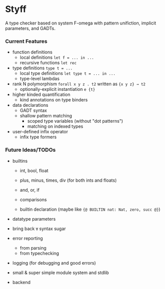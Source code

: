 # Styff
A type checker based on system F-omega with pattern unifiction, implicit parameters, and GADTs.

### Current Features
- function definitions
    - local definitions `let f = ... in ...`
    - recursive functions `let rec`
- type definitions `type t = ...`
    - local type definitions `let type t = ... in ...`
    - type-level lambdas
- rank N polymorphism `forall x y z . t2` written as `{x y z} → t2`
    - optionally-explicit instantiation `e {t}`
- higher kinded quantification
    - kind annotations on type binders
- data declarations
    - GADT syntax
    - shallow pattern matching
        - scoped type variables (without "dot patterns")
        - matching on indexed types
- user-defined infix operator
    - infix type formers

### Future Ideas/TODOs
- builtins
    - int, bool, float
    - plus, minus, times, div (for both ints and floats)
    - and, or, if
    - comparisons

    - builtin declaration (maybe like `{@ BUILTIN nat: Nat, zero, succ @}`)

- datatype parameters
- bring back `∀` syntax sugar

- error reporting
    - from parsing
    - from typechecking
- logging (for debugging and good errors)

- small & super simple module system and stdlib

- backend